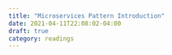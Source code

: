 ```yaml
---
title: "Microservices Pattern Introduction"
date: 2021-04-11T22:08:02-04:00
draft: true
category: readings
---
```


